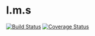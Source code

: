 # l.m.s

[![Build Status](https://travis-ci.com/blaise82/l.m.s.svg?branch=develop)](https://travis-ci.com/blaise82/l.m.s)  [![Coverage Status](https://coveralls.io/repos/github/blaise82/l.m.s/badge.svg?branch=develop)](https://coveralls.io/github/blaise82/l.m.s?branch=develop)
